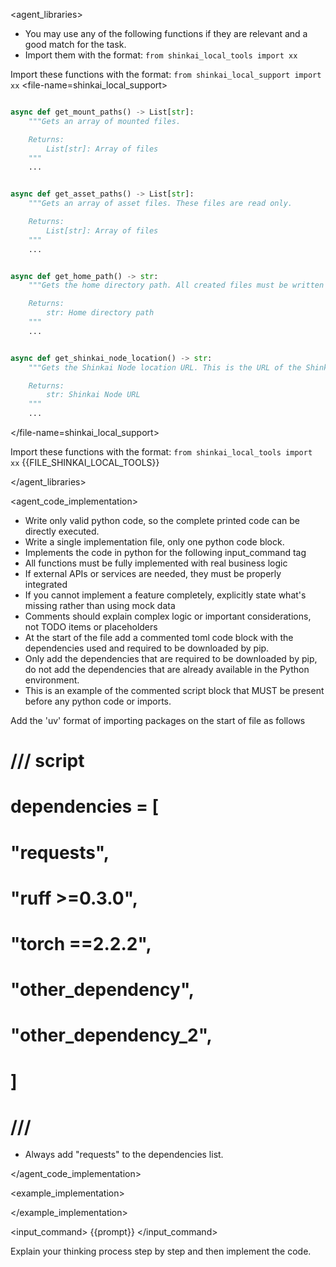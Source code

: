 
<agent_libraries>
  * You may use any of the following functions if they are relevant and a good match for the task.
  * Import them with the format: `from shinkai_local_tools import xx`

  Import these functions with the format: `from shinkai_local_support import xx`
  <file-name=shinkai_local_support>
```python

async def get_mount_paths() -> List[str]:
    """Gets an array of mounted files.

    Returns:
        List[str]: Array of files
    """
    ...


async def get_asset_paths() -> List[str]:
    """Gets an array of asset files. These files are read only.

    Returns:
        List[str]: Array of files
    """
    ...


async def get_home_path() -> str:
    """Gets the home directory path. All created files must be written to this directory.

    Returns:
        str: Home directory path
    """
    ...


async def get_shinkai_node_location() -> str:
    """Gets the Shinkai Node location URL. This is the URL of the Shinkai Node server.

    Returns:
        str: Shinkai Node URL
    """
    ...

```
  </file-name=shinkai_local_support>

Import these functions with the format: `from shinkai_local_tools import xx`
  {{FILE_SHINKAI_LOCAL_TOOLS}}


</agent_libraries>

<agent_code_implementation>
  * Write only valid python code, so the complete printed code can be directly executed.
  * Write a single implementation file, only one python code block.
  * Implements the code in python for the following input_command tag
  * All functions must be fully implemented with real business logic
  * If external APIs or services are needed, they must be properly integrated
  * If you cannot implement a feature completely, explicitly state what's missing rather than using mock data
  * Comments should explain complex logic or important considerations, not TODO items or placeholders
  * At the start of the file add a commented toml code block with the dependencies used and required to be downloaded by pip.
  * Only add the dependencies that are required to be downloaded by pip, do not add the dependencies that are already available in the Python environment.
  * This is an example of the commented script block that MUST be present before any python code or imports.

Add the 'uv' format of importing packages on the start of file as follows
# /// script
# dependencies = [
#   "requests",
#   "ruff >=0.3.0",
#   "torch ==2.2.2",
#   "other_dependency",
#   "other_dependency_2",
# ]
# ///

  * Always add "requests" to the dependencies list.

</agent_code_implementation>

<example_implementation>

</example_implementation>

<input_command>
{{prompt}}
</input_command>

Explain your thinking process step by step and then implement the code.
